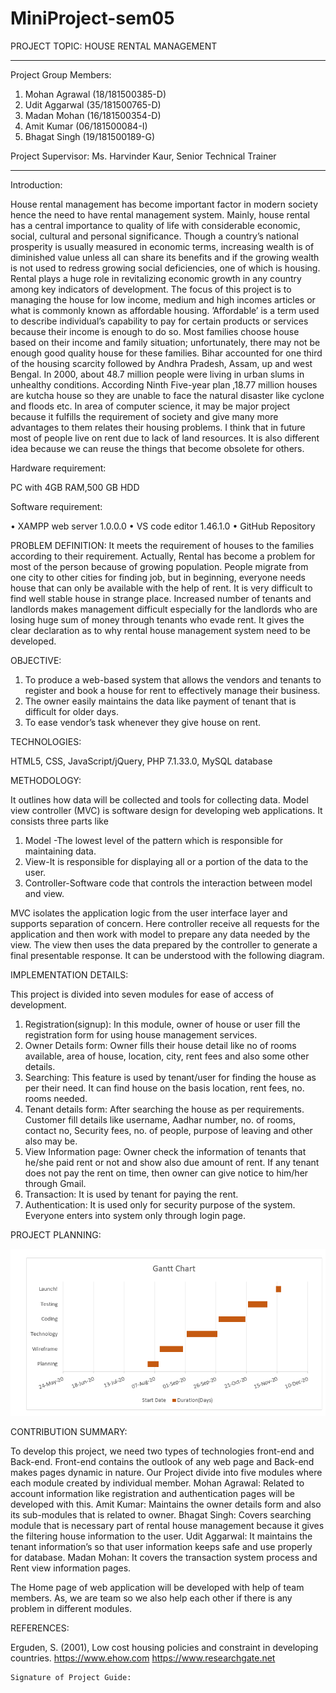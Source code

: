# MiniProject-sem05

PROJECT TOPIC: HOUSE RENTAL MANAGEMENT
________________________________________
Project Group Members:
 1. Mohan Agrawal (18/181500385-D)                                           
 2. Udit Aggarwal (35/181500765-D)
 3. Madan Mohan (16/181500354-D)
 4. Amit Kumar (06/181500084-I)
 5. Bhagat Singh (19/181500189-G)

Project Supervisor: Ms. Harvinder Kaur, Senior Technical Trainer
________________________________________
Introduction:

House rental management has become important factor in modern society hence the need to have rental management system. Mainly, house rental has a central importance to quality of life with considerable economic, social, cultural and personal significance. Though a country’s national prosperity is usually measured in economic terms, increasing wealth is of diminished value unless all can share its benefits and if the growing wealth is not used to redress growing social deficiencies, one of which is housing. Rental plays a huge role in revitalizing economic growth in any country among key indicators of development.
The focus of this project is to managing the house for low income, medium and high incomes articles or what is commonly known as affordable housing. ’Affordable’ is a term used to describe individual’s capability to pay for certain products or services because their income is enough to do so.
Most families choose house based on their income and family situation; unfortunately, there may not be enough good quality house for these families.
Bihar accounted for one third of the housing scarcity followed by Andhra Pradesh, Assam, up and west Bengal. In 2000, about 48.7 million people were living in urban slums in unhealthy conditions. According Ninth Five-year plan ,18.77 million houses are kutcha house so they are unable to face the natural disaster like cyclone and floods etc.
In area of computer science, it may be major project because it fulfills the requirement of society and give many more advantages to them relates their housing problems. I think that in future most of people live on rent due to lack of land resources. It is also different idea because we can reuse the things that become obsolete for others.

Hardware requirement:

   PC with 4GB RAM,500 GB HDD
   
Software requirement:

•	XAMPP web server 1.0.0.0
•	VS code editor 1.46.1.0
•	GitHub Repository

  

PROBLEM DEFINITION:
It meets the requirement of houses to the families according to their requirement. Actually, Rental has become a problem for most of the person because of growing population. People migrate from one city to other cities for finding job, but in beginning, everyone needs house that can only be available with the help of rent. It is very difficult to find well stable house in strange place. Increased number of tenants and landlords makes management difficult especially for the landlords who are losing huge sum of money through tenants who evade rent. It gives the clear declaration as to why rental house management system need to be developed. 

OBJECTIVE: 
1. To produce a web-based system that allows the vendors and tenants to register and book a house for rent to effectively manage their business.
2. The owner easily maintains the data like payment of tenant that is difficult for older days.
3. To ease vendor’s task whenever they give house on rent.  

TECHNOLOGIES:

HTML5, CSS, JavaScript/jQuery, PHP 7.1.33.0, MySQL database

METHODOLOGY:

It outlines how data will be collected and tools for collecting data. Model view controller (MVC) is software design for developing web applications. It consists three parts like

1. Model -The lowest level of the pattern which is responsible for maintaining data.
2. View-It is responsible for displaying all or a portion of the data to the user.
3. Controller-Software code that controls the interaction between model and view.

MVC isolates the application logic from the user interface layer and supports separation of concern. Here controller receive all requests for the application and then work with model to prepare any data needed by the view. The view then uses the data prepared by the controller to generate a final presentable response. It can be understood with the following diagram.

 

IMPLEMENTATION DETAILS:

This project is divided into seven modules for ease of access of development.
  
1. Registration(signup):  In this module, owner of house or user fill the registration form for using house management services.
2. Owner Details form:  Owner fills their house detail like no of rooms available, area of house, location, city, rent fees and also some other details.
3. Searching:  This feature is used by tenant/user for finding the house as per their need. It can find house on the basis location, rent fees, no. rooms needed.
4. Tenant details form:  After searching the house as per requirements. Customer fill details like username, Aadhar number, no. of rooms, contact no, Security fees, no. of people, purpose of leaving and other also may be.
5. View Information page:  Owner check the information of tenants that he/she paid rent or not and show also due amount of rent. If any tenant does not pay the rent on time, then owner can give notice to him/her through Gmail. 
6. Transaction:  It is used by tenant for paying the rent.
7. Authentication:  It is used only for security purpose of the system. Everyone enters into system only through login page.
         
PROJECT PLANNING:   
                                                                                         
   ![](images/planning.jpg)




CONTRIBUTION SUMMARY:

To develop this project, we need two types of technologies front-end and Back-end. Front-end contains the outlook of any web page and Back-end makes pages dynamic in nature. Our Project divide into five modules where each module created by individual member.
Mohan Agrawal:  Related to account information like registration and authentication pages will be developed with this.
Amit Kumar:  Maintains the owner details form and also its sub-modules that is related to owner.
Bhagat Singh:  Covers searching module that is necessary part of rental house management because it gives the filtering house information to the user.
Udit Aggarwal:  It maintains the tenant information’s so that user information keeps safe and use properly for database.
Madan Mohan:  It covers the transaction system process and Rent view information pages.  

 The Home page of web application will be developed with help of team members. As, we are team so we also help each other if there is any problem in different modules.

REFERENCES:

Erguden, S. (2001), Low cost housing policies and constraint in developing countries.
https://www.ehow.com
https://www.researchgate.net











    Signature of Project Guide:  



